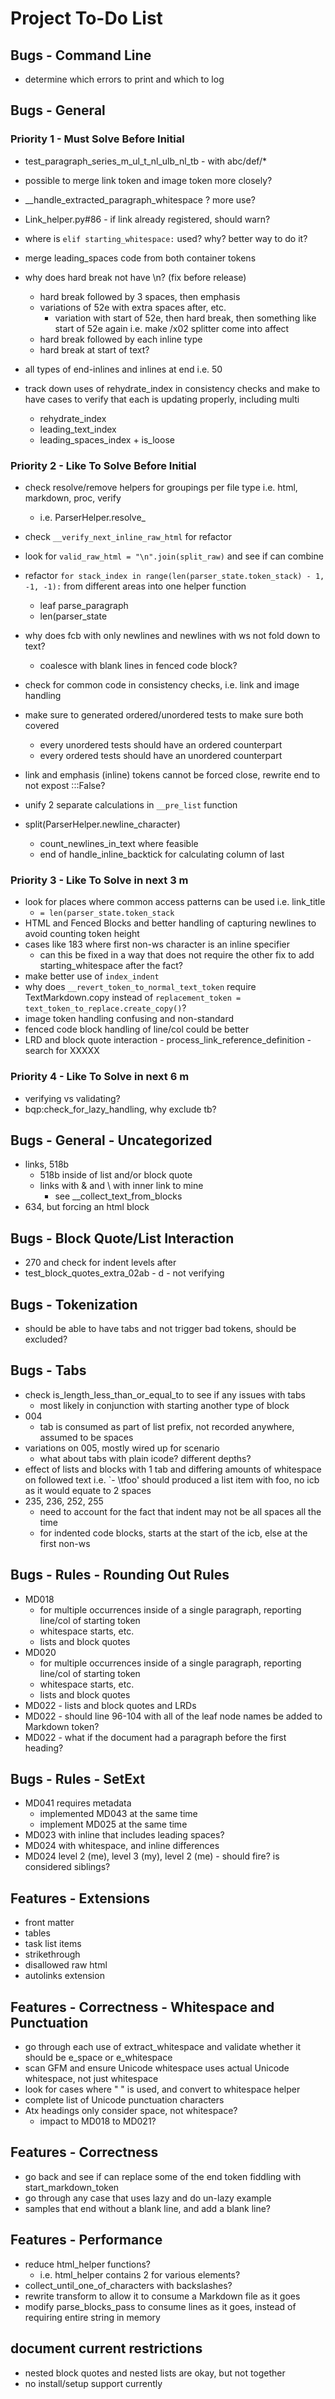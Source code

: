 # Project To-Do List

## Bugs - Command Line

- determine which errors to print and which to log

## Bugs - General

### Priority 1 - Must Solve Before Initial

- test_paragraph_series_m_ul_t_nl_ulb_nl_tb - with abc/def/*

- possible to merge link token and image token more closely?
- __handle_extracted_paragraph_whitespace ? more use?

- Link_helper.py#86 - if link already registered, should warn?
- where is `elif starting_whitespace:` used? why? better way to do it?
- merge leading_spaces code from both container tokens
- why does hard break not have \n? (fix before release)
  - hard break followed by 3 spaces, then emphasis
  - variations of 52e with extra spaces after, etc.
    - variation with start of 52e, then hard break, then something like start of 52e again i.e. make /x02 splitter come into affect
  - hard break followed by each inline type
  - hard break at start of text?
- all types of end-inlines and inlines at end i.e. 50
- track down uses of rehydrate_index in consistency checks and make to have cases to verify that each is updating properly, including multi
  - rehydrate_index
  - leading_text_index
  - leading_spaces_index + is_loose

### Priority 2 - Like To Solve Before Initial

- check resolve/remove helpers for groupings per file type i.e. html, markdown, proc, verify
  - i.e. ParserHelper.resolve_
- check `__verify_next_inline_raw_html` for refactor
- look for `valid_raw_html = "\n".join(split_raw)` and see if can combine
- refactor `for stack_index in range(len(parser_state.token_stack) - 1, -1, -1):`
  from different areas into one helper function
  - leaf parse_paragraph
  - len(parser_state
- why does fcb with only newlines and newlines with ws not fold down to text?
  - coalesce with blank lines in fenced code block?
- check for common code in consistency checks, i.e. link and image handling
- make sure to generated ordered/unordered tests to make sure both covered
  - every unordered tests should have an ordered counterpart
  - every ordered tests should have an unordered counterpart
- link and emphasis (inline) tokens cannot be forced close, rewrite end to not expost :::False?

- unify 2 separate calculations in `__pre_list` function
- split(ParserHelper.newline_character)
   - count_newlines_in_text where feasible
   - end of handle_inline_backtick for calculating column of last

### Priority 3 - Like To Solve in next 3 m

- look for places where common access patterns can be used i.e. link_title
  - `= len(parser_state.token_stack`
- HTML and Fenced Blocks and better handling of capturing newlines to avoid counting token height
- cases like 183 where first non-ws character is an inline specifier
  - can this be fixed in a way that does not require the other fix to add
   starting_whitespace after the fact?
- make better use of `index_indent`
- why does `__revert_token_to_normal_text_token` require TextMarkdown.copy instead of `replacement_token = text_token_to_replace.create_copy()`?
- image token handling confusing and non-standard
- fenced code block handling of line/col could be better
- LRD and block quote interaction - process_link_reference_definition - search for XXXXX

### Priority 4 - Like To Solve in next 6 m

- verifying vs validating?
- bqp:check_for_lazy_handling, why exclude tb?

## Bugs - General - Uncategorized

- links, 518b
  - 518b inside of list and/or block quote
  - links with & and \ with inner link to mine
    - see __collect_text_from_blocks
- 634, but forcing an html block

## Bugs - Block Quote/List Interaction

- 270 and check for indent levels after
- test_block_quotes_extra_02ab - d - not verifying

## Bugs - Tokenization

- should be able to have tabs and not trigger bad tokens, should be excluded?

## Bugs - Tabs

- check is_length_less_than_or_equal_to to see if any issues with tabs
  - most likely in conjunction with starting another type of block
- 004
  - tab is consumed as part of list prefix, not recorded anywhere, assumed to be spaces
- variations on 005, mostly wired up for scenario
  - what about tabs with plain icode? different depths?
- effect of lists and blocks with 1 tab and differing amounts of whitespace on followed text i.e. `- \tfoo' should produced a list item with foo, no icb as it would equate to 2 spaces
- 235, 236, 252, 255
  - need to account for the fact that indent may not be all spaces all the time
  - for indented code blocks, starts at the start of the icb, else at the first non-ws

## Bugs - Rules - Rounding Out Rules

- MD018
  - for multiple occurrences inside of a single paragraph, reporting line/col of starting token
  - whitespace starts, etc.
  - lists and block quotes
- MD020
  - for multiple occurrences inside of a single paragraph, reporting line/col of starting token
  - whitespace starts, etc.
  - lists and block quotes
- MD022 - lists and block quotes and LRDs
- MD022 - should line 96-104 with all of the leaf node names be added to Markdown token?
- MD022 - what if the document had a paragraph before the first heading?

## Bugs - Rules - SetExt

- MD041 requires metadata
  - implemented MD043 at the same time
  - implement MD025 at the same time
- MD023 with inline that includes leading spaces?
- MD024 with whitespace, and inline differences
- MD024 level 2 (me), level 3 (my), level 2 (me) -  should fire? is considered siblings?

## Features - Extensions

- front matter
- tables
- task list items
- strikethrough
- disallowed raw html
- autolinks extension

## Features - Correctness - Whitespace and Punctuation

- go through each use of extract_whitespace and validate whether it should be e_space or e_whitespace
- scan GFM and ensure Unicode whitespace uses actual Unicode whitespace, not just whitespace
- look for cases where " " is used, and convert to whitespace helper
- complete list of Unicode punctuation characters
- Atx headings only consider space, not whitespace?
  - impact to MD018 to MD021?

## Features - Correctness

- go back and see if can replace some of the end token fiddling with start_markdown_token
- go through any case that uses lazy and do un-lazy example
- samples that end without a blank line, and add a blank line?

## Features - Performance

- reduce html_helper functions?
  - i.e. html_helper contains 2 for various elements?
- collect_until_one_of_characters with backslashes?
- rewrite transform to allow it to consume a Markdown file as it goes
- modify parse_blocks_pass to consume lines as it goes, instead of requiring entire string in memory

## document current restrictions

- nested block quotes and nested lists are okay, but not together
- no install/setup support currently
